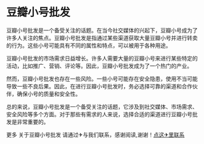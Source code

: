 # 豆瓣小号批发

豆瓣小号批发是一个备受关注的话题。在当今社交媒体的兴起下，豆瓣小号成为了许多人关注的焦点。豆瓣小号批发是指通过某些渠道获取大量豆瓣小号并进行转卖的行为。这些小号可能具有不同的属性和特点，可以被用于各种用途。

豆瓣小号批发的市场需求日益增长。许多人需要大量的豆瓣小号来进行某些特定的活动，比如推广、营销、评论等。因此，豆瓣小号批发成为了一个热门的产业。

然而，豆瓣小号批发也存在一些风险。一些小号可能存在安全隐患，使用不当可能导致一些不良后果。因此，在进行豆瓣小号批发时，务必选择可靠的渠道和合作伙伴，确保小号的质量和安全性。

总的来说，豆瓣小号批发是一个备受关注的话题，它涉及到社交媒体、市场需求、安全风险等多个方面。对于那些有需求的人来说，选择合适的渠道进行豆瓣小号批发是非常重要的。

更多 关于豆瓣小号批发 请通过✈与我们联系，感谢阅读,谢谢！[点这✈里联系](https://d.k02.cc)